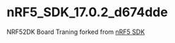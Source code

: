 # nRF5_SDK_17.0.2_d674dde
NRF52DK Board Traning
forked from [nRF5 SDK](https://www.nordicsemi.com/Software-and-tools/Software/nRF5-SDK/Download)
